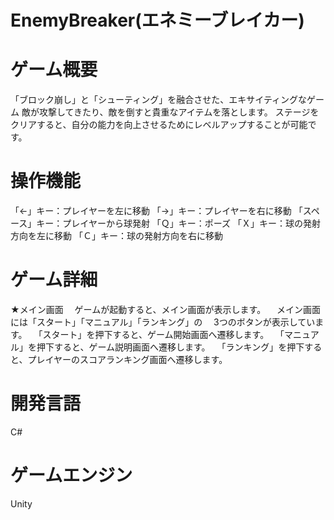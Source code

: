 # EnemyBreaker(エネミーブレイカー)

# ゲーム概要
「ブロック崩し」と「シューティング」を融合させた、エキサイティングなゲーム
敵が攻撃してきたり、敵を倒すと貴重なアイテムを落とします。
ステージをクリアすると、自分の能力を向上させるためにレベルアップすることが可能です。

# 操作機能
「←」キー：プレイヤーを左に移動
「→」キー：プレイヤーを右に移動
「スペース」キー：プレイヤーから球発射
「Ｑ」キー：ポーズ
「Ｘ」キー：球の発射方向を左に移動
「Ｃ」キー：球の発射方向を右に移動

# ゲーム詳細
★メイン画面
　ゲームが起動すると、メイン画面が表示します。
　メイン画面には「スタート」「マニュアル」「ランキング」の
　3つのボタンが表示しています。
　「スタート」を押下すると、ゲーム開始画面へ遷移します。
　「マニュアル」を押下すると、ゲーム説明画面へ遷移します。
　「ランキング」を押下すると、プレイヤーのスコアランキング画面へ遷移します。

# 開発言語
C#

# ゲームエンジン
Unity
